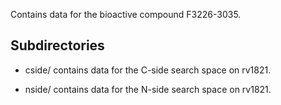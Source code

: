 Contains data for the bioactive compound F3226-3035.

## Subdirectories

- cside/ contains data for the C-side search space on rv1821.

- nside/ contains data for the N-side search space on rv1821.

